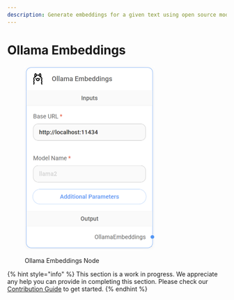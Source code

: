 ```yaml
---
description: Generate embeddings for a given text using open source model on Ollama.
---
```


# Ollama Embeddings

<figure><img src="../../../.gitbook/assets/image (11) (1) (1).png" alt="" width="299"><figcaption><p>Ollama Embeddings Node</p></figcaption></figure>

{% hint style="info" %}
This section is a work in progress. We appreciate any help you can provide in completing this section. Please check our [Contribution Guide](../../../contributing/) to get started.
{% endhint %}
